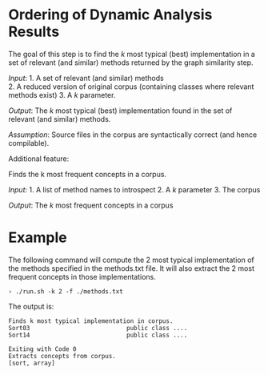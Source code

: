 # Ordering of Dynamic Analysis Results


The goal of this step is to find the *k* most typical (best) implementation in a set of relevant (and similar) methods
returned by the graph similarity step. 


*Input*: 
	1. A set of relevant (and similar) methods   
	2. A reduced version of original corpus (containing classes where relevant methods exist)
	3. A *k* parameter.

*Output*:
	The *k* most typical (best) implementation found in the set of relevant (and similar) methods.


*Assumption*: Source files in the corpus are syntactically correct (and hence compilable).


Additional feature:

Finds the k most frequent concepts in a corpus.

*Input*:
	 1. A list of method names to introspect
	 2. A *k* parameter
	 3. The corpus
	 
*Output*:
The *k* most frequent concepts in a corpus	 

# Example

The following command will compute the 2 most typical implementation of the methods specified in the methods.txt file. It will also extract the 2 most frequent concepts in those implementations.

```
› ./run.sh -k 2 -f ./methods.txt
```

The output is:

```
Finds k most typical implementation in corpus.
Sort03                           public class ....
Sort14                           public class ....

Exiting with Code 0
Extracts concepts from corpus.
[sort, array]
```


